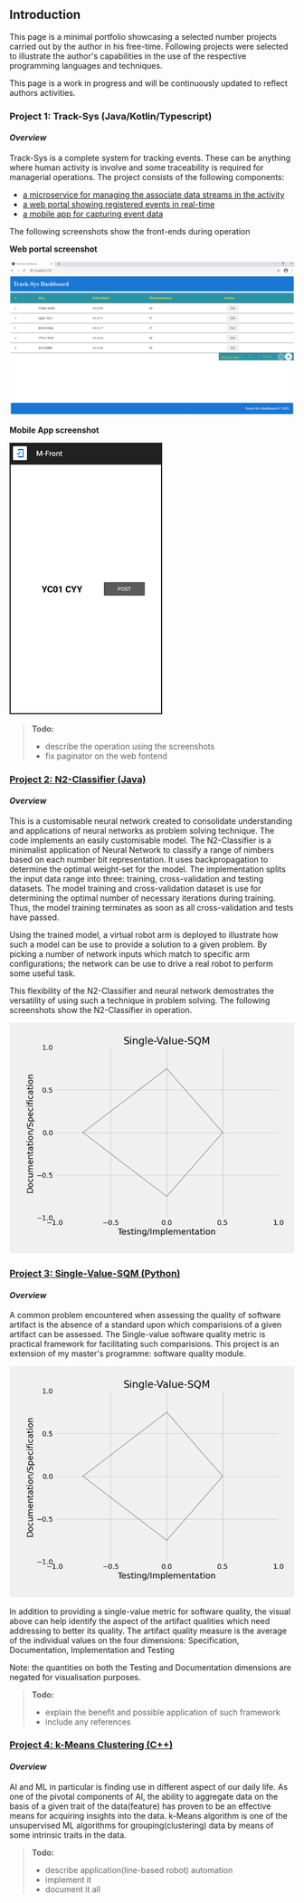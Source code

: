 ## Introduction

This page is a minimal portfolio showcasing a selected number projects carried out by the author in his free-time. 
Following projects were selected to illustrate the author's capabilities in the use of the respective programming 
languages and techniques.

This page is a work in progress and will be continuously updated to reflect authors activities. 

### Project 1: Track-Sys (Java/Kotlin/Typescript)  
#### _Overview_
Track-Sys is a complete system for tracking events. These can be anything where human activity is involve and 
some traceability is required for managerial operations. 
The project consists of the following components: 
 - [a microservice for managing the associate data streams in the activity](https://github.com/Pendo720/TrackerMS)
 - [a web portal showing registered events in real-time](https://github.com/Pendo720/Track-Sys-Dashboard) 
 - [a mobile app for capturing event data](https://github.com/Pendo720/M-Front)
  
The following screenshots show the front-ends during operation

**Web portal screenshot**

![](/gh-images/wfront.png)

**Mobile App screenshot**

![](/gh-images/mfront.png)

> **Todo:**
>   - describe the operation using the screenshots
>   - fix paginator on the web fontend  
 
### [Project 2: N2-Classifier (Java)](https://github.com/Pendo720/nn-fp)  
#### _Overview_
This is a customisable neural network created to consolidate understanding and applications of neural networks as problem solving technique. The code implements
an easily customisable model. 
The N2-Classifier is a minimalist application of Neural Network to classify a range of nimbers based on each number bit representation. It uses backpropagation to 
determine the optimal weight-set for the model. The implementation splits the input data range into three: training, cross-validation and testing datasets.
The model training and cross-validation dataset is use for determining the optimal number of necessary iterations during training. Thus, the model training terminates 
as soon as all cross-validation and tests have passed.

Using the trained model, a virtual robot arm is deployed to illustrate how such a model can be use to provide a solution to a given problem. By picking a number of 
network inputs which match to specific arm configurations; the network can be use to drive a real robot to perform some useful task.

This flexibility of the N2-Classifier and neural network demostrates the versatility of using such a technique in problem solving. The following screenshots show the 
N2-Classifier in operation. 


![](/gh-images/svsqm_graph.png)

### [Project 3: Single-Value-SQM (Python)](https://github.com/Pendo720/svsqm)  
#### _Overview_
A common problem encountered when assessing the quality of software artifact is the absence of a standard
upon which comparisions of a given artifact can be assessed. The Single-value software quality metric is
practical framework for facilitating such comparisions. This project is an extension of my master's 
programme: software quality module. 

![](/gh-images/svsqm_graph.png)

In addition to providing a single-value metric for software quality, the visual above can help identify 
the aspect of the artifact qualities which need addressing to better its quality. The artifact quality 
measure is the average of the individual values on the four dimensions: Specification, Documentation, Implementation and Testing

Note: the quantities on both the Testing and Documentation dimensions are negated for visualisation purposes.
> **Todo:**
> - explain the benefit and possible application of such framework 
> - include any references 

### [Project 4: k-Means Clustering (C++)](https://github.com/Pendo720/kmeans-fp)  
#### _Overview_
AI and ML in particular is finding use in different aspect of our daily life. As one of the pivotal 
components of AI, the ability to aggregate data on the basis of a given trait of the data(feature) has 
proven to be an effective means for acquiring insights into the data. k-Means algorithm is one of the 
unsupervised ML algorithms for grouping(clustering) data by means of some intrinsic traits in the data. 
> **Todo:**
> - describe application(line-based robot) automation
> - implement it
> - document it all 
